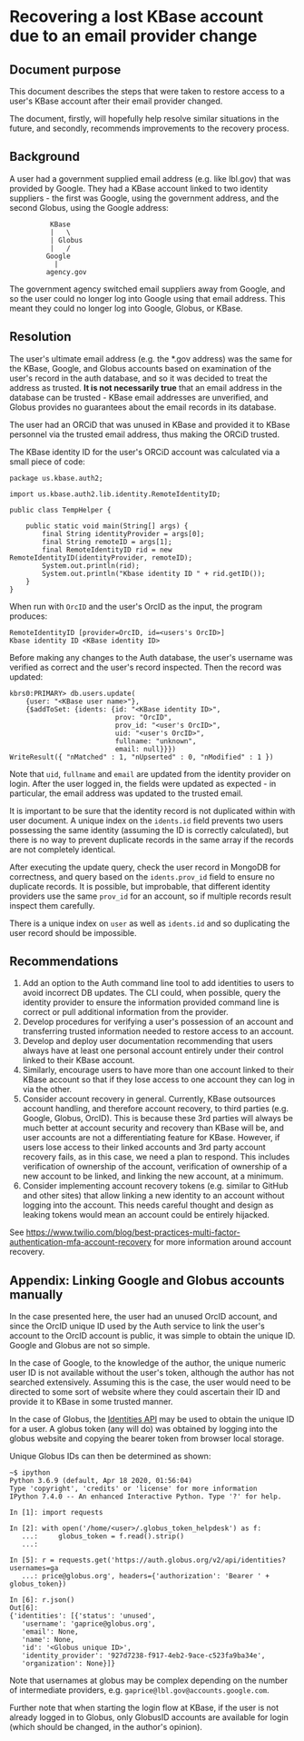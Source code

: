 # Recovering a lost KBase account due to an email provider change

## Document purpose

This document describes the steps that were taken to restore access to a user's KBase account
after their email provider changed.

The document, firstly, will hopefully help resolve similar situations in the future, and secondly,
recommends improvements to the recovery process.

## Background

A user had a government supplied email address (e.g. like lbl.gov) that was provided by Google.
They had a KBase account linked to two identity suppliers - the first was Google, using the 
government address, and the second Globus, using the Google address:

```
          KBase
          |   \
          | Globus
          |   /
         Google
           |
         agency.gov
```

The government agency switched email suppliers away from Google, and so the user could no
longer log into Google using that email address. This meant they could no longer log into Google,
Globus, or KBase.

## Resolution

The user's ultimate email address (e.g. the *.gov address) was the same for the KBase, Google,
and Globus accounts based on examination of the user's record in the auth database, and so it
was decided to treat the address as trusted. **It is not necessarily true** that an email
address in the database can be trusted - KBase email addresses are unverified, and Globus
provides no guarantees about the email records in its database.

The user had an ORCiD that was unused in KBase and provided it to KBase personnel via the
trusted email address, thus making the ORCiD trusted.

The KBase identity ID for the user's ORCiD account was calculated via a small piece of code:

```
package us.kbase.auth2;

import us.kbase.auth2.lib.identity.RemoteIdentityID;

public class TempHelper {

	public static void main(String[] args) {
		final String identityProvider = args[0];
		final String remoteID = args[1];
		final RemoteIdentityID rid = new RemoteIdentityID(identityProvider, remoteID);
		System.out.println(rid);
		System.out.println("Kbase identity ID " + rid.getID());
	}
}
```

When run with `OrcID` and the user's OrcID as the input, the program produces:

```
RemoteIdentityID [provider=OrcID, id=<users's OrcID>]
Kbase identity ID <KBase identity ID>
```

Before making any changes to the Auth database, the user's username was verified as
correct and the user's record inspected. Then the record was updated:

```
kbrs0:PRIMARY> db.users.update(
    {user: "<KBase user name>"},
    {$addToSet: {idents: {id: "<KBase identity ID>",
                          prov: "OrcID",
                          prov_id: "<user's OrcID>",
                          uid: "<user's OrcID>",
                          fullname: "unknown",
                          email: null}}})
WriteResult({ "nMatched" : 1, "nUpserted" : 0, "nModified" : 1 }) 
```

Note that `uid`, `fullname` and `email` are updated from the identity provider on login. After
the user logged in, the fields were updated as expected - in particular, the email address was
updated to the trusted email.

It is important to be sure that the identity record is not duplicated within with user document.
A unique index on the `idents.id` field prevents two users possessing the same identity
(assuming the ID is correctly calculated), but there is no way to prevent duplicate records in the
same array if the records are not completely identical.

After executing the update query, check the user record in MongoDB for correctness, and
query based on the `idents.prov_id` field to ensure no duplicate records. It is possible,
but improbable, that different identity providers use the same `prov_id` for an account, so
if multiple records result inspect them carefully.

There is a unique index on `user` as well as `idents.id` and so duplicating the user record
should be impossible.

## Recommendations

1. Add an option to the Auth command line tool to add identities to users to avoid incorrect DB
   updates. The CLI could, when possible, query the identity provider to ensure the information
   provided command line is correct or pull additional information from the provider.
2. Develop procedures for verifying a user's possession of an account and transferring
   trusted information needed to restore access to an account.
3. Develop and deploy user documentation recommending that users always have at least one
   personal account entirely under their control linked to their KBase account.
4. Similarly, encourage users to have more than one account linked to their KBase account so that
   if they lose access to one account they can log in via the other.
5. Consider account recovery in general. Currently, KBase outsources account handling, and
   therefore account recovery, to third parties (e.g. Google, Globus, OrcID). This is because
   these 3rd parties will always be much better at account security and recovery than KBase will
   be, and user accounts are not a differentiating feature for KBase. However, if users lose
   access to their linked accounts and 3rd party account recovery fails, as in this case,
   we need a plan to respond. This includes verification of ownership of the account,
   verification of ownership of a new account to be linked, and linking the new account, at a
   minimum.
6. Consider implementing account recovery tokens (e.g. similar to GitHub and other sites) that
   allow linking a new identity to an account without logging into the account. This
   needs careful thought and design as leaking tokens would mean an account could be entirely
   hijacked.

See https://www.twilio.com/blog/best-practices-multi-factor-authentication-mfa-account-recovery
for more information around account recovery.

## Appendix: Linking Google and Globus accounts manually

In the case presented here, the user had an unused OrcID account, and since the OrcID unique ID
used by the Auth service to link the user's account to the OrcID account is public, it was
simple to obtain the unique ID. Google and Globus are not so simple.

In the case of Google, to the knowledge of the author, the unique numeric user ID is not available
without the user's token, although the author has not searched extensively. Assuming this is the
case, the user would need to be directed to some sort of website where they could ascertain their
ID and provide it to KBase in some trusted manner.

In the case of Globus, the [Identities API](https://docs.globus.org/api/auth/reference/#identities_api)
may be used to obtain the unique ID for a user. A globus token (any will do) was obtained by
logging into the globus website and copying the bearer token from browser local storage.

Unique Globus IDs can then be determined as shown:

```
~$ ipython
Python 3.6.9 (default, Apr 18 2020, 01:56:04) 
Type 'copyright', 'credits' or 'license' for more information
IPython 7.4.0 -- An enhanced Interactive Python. Type '?' for help.

In [1]: import requests                                                         

In [2]: with open('/home/<user>/.globus_token_helpdesk') as f: 
   ...:     globus_token = f.read().strip() 
   ...:                                                                         

In [5]: r = requests.get('https://auth.globus.org/v2/api/identities?usernames=ga
   ...: price@globus.org', headers={'authorization': 'Bearer ' + globus_token}) 

In [6]: r.json()                                                                
Out[6]: 
{'identities': [{'status': 'unused',
   'username': 'gaprice@globus.org',
   'email': None,
   'name': None,
   'id': '<Globus unique ID>',
   'identity_provider': '927d7238-f917-4eb2-9ace-c523fa9ba34e',
   'organization': None}]}
```

Note that usernames at globus may be complex depending on the number of intermediate providers,
e.g. `gaprice@lbl.gov@accounts.google.com`.

Further note that when starting the login flow at KBase, if the user is not already logged in
to Globus, only GlobusID accounts are available for login (which should be changed, in the
author's opinion).
